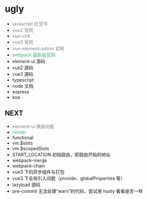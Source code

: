 # ugly

- <span style="color:grey">javascript 红宝书</span>
- <span style="color:grey">vue2 官网</span>
- <span style="color:grey">vue-cli4</span>
- <span style="color:grey">vue3 官网</span>
- <span style="color:grey">vue-element-admin 官网</span>
- <span style="color:#3eaf7c">webpack 最新版官网</span>
- element-ui 源码
- vue2 源码
- vue3 源码
- typescript
- node 文档
- express
- koa

## NEXT

- <span style="color:grey">element-ui 换肤功能</span>
- <span style="color: #3eaf7c">render</span>
- functional
- vm.\$slots
- vm.\$scopedSlots
- START_LOCATION 初始路由，即路由开始的地址
- webpack-merge
- webpack-chain
- vue3 下的异步组件与打包
- vue3 下全局引入问题（provide、globalProperties 等）
- lazyload 源码
- pre-commit 无法处理“warn”的代码，尝试用 husty 看看是否一样
